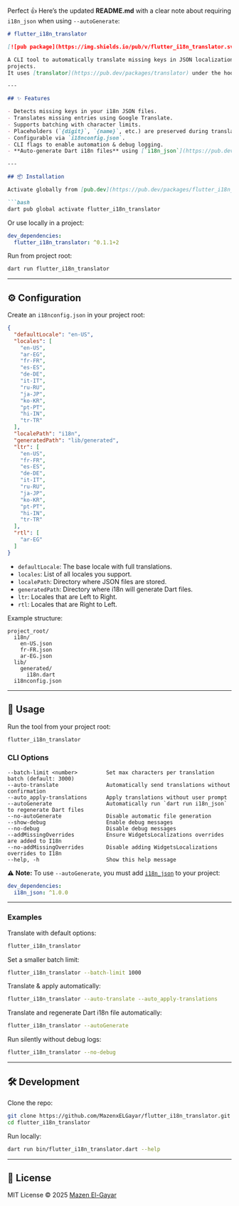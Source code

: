Perfect 👍 Here’s the updated **README.md** with a clear note about requiring `i18n_json` when using
`--autoGenerate`:

````markdown
# flutter_i18n_translator

[![pub package](https://img.shields.io/pub/v/flutter_i18n_translator.svg)](https://pub.dev/packages/flutter_i18n_translator)

A CLI tool to automatically translate missing keys in JSON localization files for Flutter/Dart
projects.  
It uses [translator](https://pub.dev/packages/translator) under the hood (Google Translate API).

---

## ✨ Features

- Detects missing keys in your i18n JSON files.
- Translates missing entries using Google Translate.
- Supports batching with character limits.
- Placeholders (`{digit}`, `{name}`, etc.) are preserved during translation.
- Configurable via `i18nconfig.json`.
- CLI flags to enable automation & debug logging.
- **Auto-generate Dart i18n files** using [`i18n_json`](https://pub.dev/packages/i18n_json).

---

## 📦 Installation

Activate globally from [pub.dev](https://pub.dev/packages/flutter_i18n_translator):

```bash
dart pub global activate flutter_i18n_translator
````

Or use locally in a project:

```yaml
dev_dependencies:
  flutter_i18n_translator: ^0.1.1+2
```

Run from project root:

```bash
dart run flutter_i18n_translator
```

---

## ⚙️ Configuration

Create an `i18nconfig.json` in your project root:

```json
{
  "defaultLocale": "en-US",
  "locales": [
    "en-US",
    "ar-EG",
    "fr-FR",
    "es-ES",
    "de-DE",
    "it-IT",
    "ru-RU",
    "ja-JP",
    "ko-KR",
    "pt-PT",
    "hi-IN",
    "tr-TR"
  ],
  "localePath": "i18n",
  "generatedPath": "lib/generated",
  "ltr": [
    "en-US",
    "fr-FR",
    "es-ES",
    "de-DE",
    "it-IT",
    "ru-RU",
    "ja-JP",
    "ko-KR",
    "pt-PT",
    "hi-IN",
    "tr-TR"
  ],
  "rtl": [
    "ar-EG"
  ]
}

```

* `defaultLocale`: The base locale with full translations.
* `locales`: List of all locales you support.
* `localePath`: Directory where JSON files are stored.
* `generatedPath`: Directory where i18n will generate Dart files.
* `ltr`: Locales that are Left to Right.
* `rtl`: Locales that are Right to Left.

Example structure:

```
project_root/
  i18n/
    en-US.json
    fr-FR.json
    ar-EG.json
  lib/
    generated/
      i18n.dart
  i18nconfig.json
```

---

## 🚀 Usage

Run the tool from your project root:

```bash
flutter_i18n_translator
```

### CLI Options

```
--batch-limit <number>         Set max characters per translation batch (default: 3000)
--auto-translate               Automatically send translations without confirmation
--auto_apply-translations      Apply translations without user prompt
--autoGenerate                 Automatically run `dart run i18n_json` to regenerate Dart files
--no-autoGenerate              Disable automatic file generation
--show-debug                   Enable debug messages
--no-debug                     Disable debug messages
--addMissingOverrides          Ensure WidgetsLocalizations overrides are added to I18n
--no-addMissingOverrides       Disable adding WidgetsLocalizations overrides to I18n
--help, -h                     Show this help message
```

⚠️ **Note:** To use `--autoGenerate`, you must add [`i18n_json`](https://pub.dev/packages/i18n_json)
to your project:

```yaml
dev_dependencies:
  i18n_json: ^1.0.0
```

---

### Examples

Translate with default options:

```bash
flutter_i18n_translator
```

Set a smaller batch limit:

```bash
flutter_i18n_translator --batch-limit 1000
```

Translate & apply automatically:

```bash
flutter_i18n_translator --auto-translate --auto_apply-translations
```

Translate and regenerate Dart i18n file automatically:

```bash
flutter_i18n_translator --autoGenerate
```

Run silently without debug logs:

```bash
flutter_i18n_translator --no-debug
```

---

## 🛠 Development

Clone the repo:

```bash
git clone https://github.com/MazenxELGayar/flutter_i18n_translator.git
cd flutter_i18n_translator
```

Run locally:

```bash
dart run bin/flutter_i18n_translator.dart --help
```

---

## 📄 License

MIT License © 2025 [Mazen El-Gayar](https://github.com/MazenxELGayar)